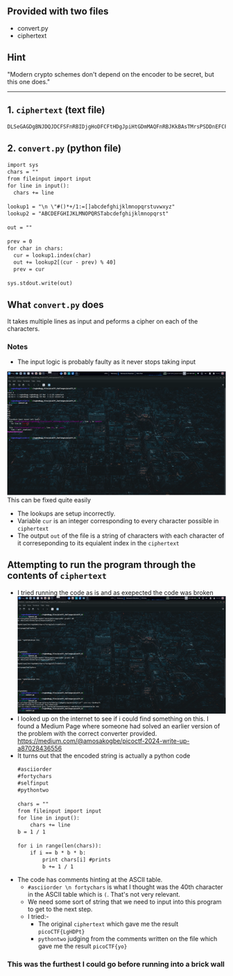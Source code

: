 ## Provided with two files
- convert.py
- ciphertext

##  Hint
"Modern crypto schemes don't depend on the encoder to be secret, but this one does."
* * *
## 1. ```ciphertext``` (text file)
```
DLSeGAGDgBNJDQJDCFSFnRBIDjgHoDFCFtHDgJpiHtGDmMAQFnRBJKkBAsTMrsPSDDnEFCFtIbEDtDCIbFCFtHTJDKerFldbFObFCFtLBFkBAAAPFnRBJGEkerFlcPgKkImHnIlATJDKbTbFOkdNnsgbnJRMFnRBNAFkBAAAbrcbTKAkOgFpOgFpOpkBAAAAAAAiClFGIPFnRBaKliCgClFGtIBAAAAAAAOgGEkImHnIl
```
## 2. ```convert.py``` (python file)
```
import sys
chars = ""
from fileinput import input
for line in input():
  chars += line

lookup1 = "\n \"#()*+/1:=[]abcdefghijklmnopqrstuvwxyz"
lookup2 = "ABCDEFGHIJKLMNOPQRSTabcdefghijklmnopqrst"

out = ""

prev = 0
for char in chars:
  cur = lookup1.index(char)
  out += lookup2[(cur - prev) % 40]
  prev = cur

sys.stdout.write(out)
```

## What ```convert.py``` does
It takes multiple lines as input and peforms a cipher on each of the characters.
### Notes
- The input logic is probably faulty as it never stops taking input

![OG_convert.py_output.png](C3/OG_convert.py_output.png)
This can be fixed quite easily
- The lookups are setup incorrectly.
- Variable ```cur```  is an integer corresponding to every character possible in ```ciphertext```
- The output ```out``` of the file is a string of characters with each character of it correseponding to its equialent index in the ```ciphertext```

## Attempting to run the program through the contents of ```ciphertext```
- I tried running the code as is and as exepected the code was broken 
	![disfigured_converter_output.png](C3/disfigured_converter_output.png)
- I looked up on the internet to see if i could find something on this. I found a Medium Page where someone had solved an earlier version of the problem with the correct converter provided.
https://medium.com/@amosakogbe/picoctf-2024-write-up-a87028436556
- It turns out that the encoded string is actually a python code
	```
	#asciiorder
	#fortychars
	#selfinput
	#pythontwo
	
	chars = ""
	from fileinput import input
	for line in input():
	    chars += line
	b = 1 / 1
	
	for i in range(len(chars)):
	    if i == b * b * b:
	        print chars[i] #prints
	        b += 1 / 1
	
	```
- The code has comments hinting at the ASCII table.
	- ```#asciiorder \n fortychars``` is what I thought was the 40th character in the ASCII table which is ```(```. That's not very relevant.
	- We need some sort of string that we need to input into this program to get to the next step.
	- I tried:-
		-  The original ```ciphertext``` which gave me the result ```picoCTF{LgHDPt}```
		-  ```pythontwo``` judging from the comments written on the file which gave me the result ```picoCTF{yo}```

### This was the furthest I could go before running into a brick wall
